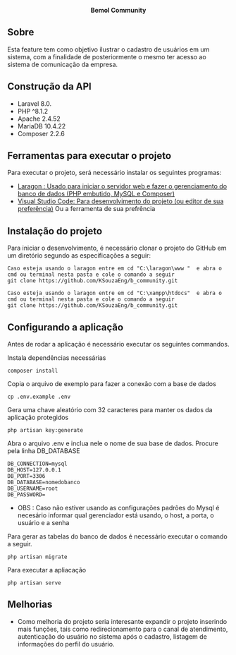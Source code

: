 <p align="center"><strong>Bemol Community</strong></p>

## Sobre

Esta feature tem como objetivo ilustrar o cadastro de usuários em um sistema, com a finalidade de posteriormente o mesmo ter acesso ao sistema de comunicação da empresa.

## Construção da API

- Laravel 8.0.
- PHP ^8.1.2
-  Apache 2.4.52
-  MariaDB 10.4.22
-  Composer 2.2.6
  
## Ferramentas para executar o projeto

Para executar o projeto, será necessário instalar os seguintes programas:
- [Laragon : Usado para iniciar o servidor web e fazer o gerenciamento do banco de dados (PHP embutido, MySQL  e Composer)](https://laragon.org/download/index.html)
- [Visual Studio Code: Para desenvolvimento do projeto (ou editor de sua preferência)](https://code.visualstudio.com/download)
Ou a ferramenta de sua prefrência


## Instalação do projeto

Para iniciar o desenvolvimento, é necessário clonar o projeto do GitHub em um diretório segundo as especificações a seguir:
```shell
Caso esteja usando o laragon entre em cd "C:\laragon\www "  e abra o cmd ou terminal nesta pasta e cole o comando a seguir  
git clone https://github.com/KSouzaEng/b_community.git

Caso esteja usando o laragon entre em cd "C:\xampp\htdocs"  e abra o cmd ou terminal nesta pasta e cole o comando a seguir
git clone https://github.com/KSouzaEng/b_community.git
```
##  Configurando a aplicação

Antes de rodar a aplicação é necessário executar os seguintes commandos.

Instala dependências necessárias
```shell
composer install
```
Copia o arquivo de exemplo para fazer a conexão com a base de dados
```shell
cp .env.example .env
```

Gera uma chave aleatório com 32 caracteres para manter os dados da aplicação protegidos
```shell
php artisan key:generate
```

Abra o arquivo .env e inclua nele o nome de sua base de dados. Procure pela linha DB_DATABASE
```shell
DB_CONNECTION=mysql
DB_HOST=127.0.0.1
DB_PORT=3306
DB_DATABASE=nomedobanco
DB_USERNAME=root
DB_PASSWORD=
```
- OBS : Caso não estiver usando as configurações padrões do Mysql é necesário informar qual gerenciador está usando, o host, a porta, o usuário e a senha

Para gerar as tabelas do banco de dados é necessário executar o comando a seguir.
```shell
php artisan migrate
```

 Para executar a apliacação
```shell
php artisan serve
```


## Melhorias

- Como melhoria do projeto seria interesante expandir o projeto inserindo mais funções, tais como redirecionamento para o canal de atendimento, autenticação do usuário no sistema após o cadastro, listagem de informações do perfil do usuário.
